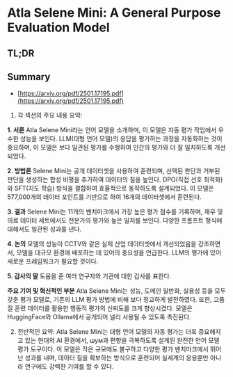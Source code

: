 # Atla Selene Mini: A General Purpose Evaluation Model
## TL;DR
## Summary
- [https://arxiv.org/pdf/2501.17195.pdf](https://arxiv.org/pdf/2501.17195.pdf)

1. 각 섹션의 주요 내용 요약:

**1. 서론**
Atla Selene Mini라는 언어 모델을 소개하며, 이 모델은 자동 평가 작업에서 우수한 성능을 보인다. LLM(대형 언어 모델)의 응답을 평가하는 과정을 자동화하는 것이 중요하며, 이 모델은 보다 일관된 평가를 수행하여 인간의 평가와 더 잘 일치하도록 개선되었다.

**2. 방법론**
Selene Mini는 공개 데이터셋을 사용하여 훈련되며, 선택된 판단과 거부된 판단을 생성하는 합성 비평을 추가하여 데이터의 질을 높인다. DPO(직접 선호 최적화)와 SFT(지도 학습) 방식을 결합하여 효율적으로 동작하도록 설계되었다. 이 모델은 577,000개의 데이터 포인트를 기반으로 하여 16개의 데이터셋에서 훈련된다.

**3. 결과**
Selene Mini는 11개의 벤치마크에서 가장 높은 평가 점수를 기록하며, 재무 및 의료 데이터 세트에서도 전문가의 평가와 높은 일치를 보인다. 다양한 프롬프트 형식에 대해서도 일관된 성과를 낸다.

**4. 논의**
모델의 성능이 CCTV와 같은 실제 산업 데이터셋에서 개선되었음을 강조하면서, 모델을 대규모 환경에 배포하는 데 있어의 중요성을 언급한다. LLM의 평가에 있어 새로운 프레임워크가 필요할 것이다.

**5. 감사의 말**
도움을 준 여러 연구자와 기관에 대한 감사를 표한다.

**주요 기여 및 혁신적인 부분**
Atla Selene Mini는 성능, 도메인 일반화, 실용성 등을 모두 갖춘 평가 모델로, 기존의 LLM 평가 방법에 비해 보다 정교하게 발전하였다. 또한, 고품질 훈련 데이터를 활용한 행동적 평가의 신뢰도를 크게 향상시켰다. 모델은 HuggingFace와 Ollama에서 공개되어 널리 사용될 수 있도록 촉진된다.

2. 전반적인 요약:
Atla Selene Mini는 대형 언어 모델의 자동 평가는 더욱 중요해지고 있는 현대의 AI 환경에서, шум과 편향을 극복하도록 설계된 완전한 언어 모델 평가 도구이다. 이 모델은 작은 규모에도 불구하고 다양한 평가 벤치마크에서 뛰어난 성과를 내며, 데이터 질을 확보하는 방식으로 훈련되어 실세계의 응용뿐만 아니라 연구에도 강력한 기여를 할 수 있다.